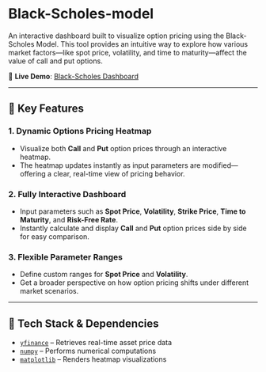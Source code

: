 # Black-Scholes-model

An interactive dashboard built to visualize option pricing using the Black-Scholes Model. This tool provides an intuitive way to explore how various market factors—like spot price, volatility, and time to maturity—affect the value of call and put options.

🔗 **Live Demo**: [Black-Scholes Dashboard](https://black-scholes-i.streamlit.app/)

---

## 🚀 Key Features

### 1. Dynamic Options Pricing Heatmap  
- Visualize both **Call** and **Put** option prices through an interactive heatmap.  
- The heatmap updates instantly as input parameters are modified—offering a clear, real-time view of pricing behavior.

### 2. Fully Interactive Dashboard  
- Input parameters such as **Spot Price**, **Volatility**, **Strike Price**, **Time to Maturity**, and **Risk-Free Rate**.  
- Instantly calculate and display **Call** and **Put** option prices side by side for easy comparison.

### 3. Flexible Parameter Ranges  
- Define custom ranges for **Spot Price** and **Volatility**.  
- Get a broader perspective on how option pricing shifts under different market scenarios.

---

## 🔧 Tech Stack & Dependencies

- [`yfinance`](https://pypi.org/project/yfinance/) – Retrieves real-time asset price data  
- [`numpy`](https://numpy.org/) – Performs numerical computations  
- [`matplotlib`](https://matplotlib.org/) – Renders heatmap visualizations  
